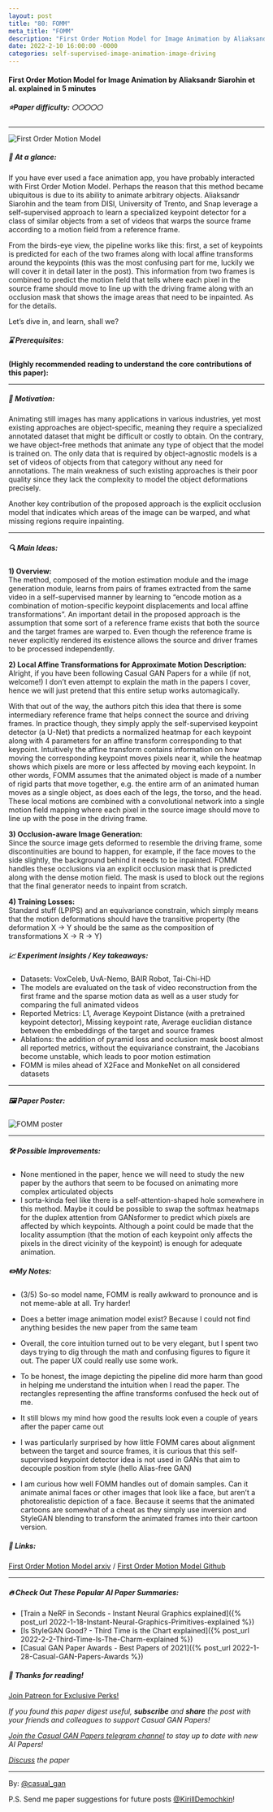 ```yaml
---
layout: post
title: "80: FOMM"
meta_title: "FOMM"
description: "First Order Motion Model for Image Animation by Aliaksandr Siarohin et al. explained in 5 minutes"
date: 2022-2-10 16:00:00 -0000
categories: self-supervised-image-animation-image-driving
---
```


#### First Order Motion Model for Image Animation by Aliaksandr Siarohin et al. explained in 5 minutes

##### ⭐️Paper difficulty: 🌕🌕🌕🌕🌕

***

![First Order Motion Model](/assets/images/fomm_preview.gif "First Order Motion Model Teaser")

##### 🎯 At a glance:

If you have ever used a face animation app, you have probably interacted with First Order Motion Model. Perhaps the reason that this method became ubiquitous is due to its ability to animate arbitrary objects. Aliaksandr Siarohin and the team from DISI, University of Trento, and Snap leverage a self-supervised approach to learn a specialized keypoint detector for a class of similar objects from a set of videos that warps the source frame according to a motion field from a reference frame.

From the birds-eye view, the pipeline works like this: first, a set of keypoints is predicted for each of the two frames along with local affine transforms around the keypoints (this was the most confusing part for me, luckily we will cover it in detail later in the post). This information from two frames is combined to predict the motion field that tells where each pixel in the source frame should move to line up with the driving frame along with an occlusion mask that shows the image areas that need to be inpainted. As for the details.

Let’s dive in, and learn, shall we?

##### ⌛️ Prerequisites:

**(Highly recommended reading to understand the core contributions of this paper):**  
 

***

##### 🚀 Motivation:

Animating still images has many applications in various industries, yet most existing approaches are object-specific, meaning they require a specialized annotated dataset that might be difficult or costly to obtain. On the contrary, we have object-free methods that animate any type of object that the model is trained on. The only data that is required by object-agnostic models is a set of videos of objects from that category without any need for annotations. The main weakness of such existing approaches is their poor quality since they lack the complexity to model the object deformations precisely.

Another key contribution of the proposed approach is the explicit occlusion model that indicates which areas of the image can be warped, and what missing regions require inpainting.

***

##### 🔍 Main Ideas:

**1) Overview:**  
The method, composed of the motion estimation module and the image generation module, learns from pairs of frames extracted from the same video in a self-supervised manner by learning to “encode motion as a combination of motion-specific keypoint displacements and local affine transformations”. An important detail in the proposed approach is the assumption that some sort of a reference frame exists that both the source and the target frames are warped to. Even though the reference frame is never explicitly rendered its existence allows the source and driver frames to be processed independently.

**2) Local Affine Transformations for Approximate Motion Description:**  
Alright, if you have been following Casual GAN Papers for a while (if not, welcome!) I don’t even attempt to explain the math in the papers I cover, hence we will just pretend that this entire setup works automagically.

With that out of the way, the authors pitch this idea that there is some intermediary reference frame that helps connect the source and driving frames. In practice though, they simply apply the self-supervised keypoint detector (a U-Net) that predicts a normalized heatmap for each keypoint along with 4 parameters for an affine transform corresponding to that keypoint. Intuitively the affine transform contains information on how moving the corresponding keypoint moves pixels near it, while the heatmap shows which pixels are more or less affected by moving each keypoint. In other words, FOMM assumes that the animated object is made of a number of rigid parts that move together, e.g. the entire arm of an animated human moves as a single object, as does each of the legs, the torso, and the head. These local motions are combined with a convolutional network into a single motion field mapping where each pixel in the source image should move to line up with the pose in the driving frame.

**3) Occlusion-aware Image Generation:**  
Since the source image gets deformed to resemble the driving frame, some discontinuities are bound to happen, for example, if the face moves to the side slightly, the background behind it needs to be inpainted. FOMM handles these occlusions via an explicit occlusion mask that is predicted along with the dense motion field. The mask is used to block out the regions that the final generator needs to inpaint from scratch.

**4) Training Losses:**  
Standard stuff (LPIPS) and an equivariance constrain, which simply means that the motion deformations should have the transitive property (the deformation  X -> Y should be the same as the composition of transformations X -> R -> Y)

##### 📈 Experiment insights / Key takeaways:

- Datasets: VoxCeleb, UvA-Nemo, BAIR Robot, Tai-Chi-HD  
- The models are evaluated on the task of video reconstruction from the first frame and the sparse motion data as well as a user study for comparing the full animated videos  
- Reported Metrics: L1, Average Keypoint Distance (with a pretrained keypoint detector), Missing keypoint rate, Average euclidian distance between the embeddings of the target and source frames  
- Ablations: the addition of pyramid loss and occlusion mask boost almost all reported metrics, without the equivariance constraint, the Jacobians become unstable, which leads to poor motion estimation  
- FOMM is miles ahead of X2Face and MonkeNet on all considered datasets  

***

##### 🖼️ Paper Poster:

![FOMM poster](/assets/images/fomm.jpg "FOMM Poster")

***

##### 🛠 Possible Improvements:

- None mentioned in the paper, hence we will need to study the new paper by the authors that seem to be focused on animating more complex articulated objects  
- I sorta-kinda feel like there is a self-attention-shaped hole somewhere in this method. Maybe it could be possible to swap the softmax heatmaps for the duplex attention from GANsformer to predict which pixels are affected by which keypoints. Although a point could be made that the locality assumption (that the motion of each keypoint only affects the pixels in the direct vicinity of the keypoint) is enough for adequate animation.  

##### ✏️My Notes:

- (3/5) So-so model name, FOMM is really awkward to pronounce and is not meme-able at all. Try harder!  

- Does a better image animation model exist? Because I could not find anything besides the new paper from the same team  
- Overall, the core intuition turned out to be very elegant, but I spent two days trying to dig through the math and confusing figures to figure it out. The paper UX could really use some work.  
- To be honest, the image depicting the pipeline did more harm than good in helping me understand the intuition when I read the paper. The rectangles representing the affine transforms confused the heck out of me.  
- It still blows my mind how good the results look even a couple of years after the paper came out  
- I was particularly surprised by how little FOMM cares about alignment between the target and source frames, it is curious that this self-supervised keypoint detector idea is not used in GANs that aim to decouple position from style (hello Alias-free GAN)  
- I am curious how well FOMM handles out of domain samples. Can it animate animal faces or other images that look like a face, but aren’t a photorealistic depiction of a face. Because it seems that the animated cartoons are somewhat of a cheat as they simply use inversion and StyleGAN blending to transform the animated frames into their cartoon version.  

##### 🔗 Links:

[First Order Motion Model arxiv](https://papers.nips.cc/paper/2019/file/31c0b36aef265d9221af80872ceb62f9-Paper.pdf) / [First Order Motion Model Github](https://aliaksandrsiarohin.github.io/first-order-model-website/)

***

##### 🔥 Check Out These Popular AI Paper Summaries:
- [Train a NeRF in Seconds - Instant Neural Graphics explained]({% post_url 2022-1-18-Instant-Neural-Graphics-Primitives-explained %})
- [Is StyleGAN Good? - Third Time is the Chart explained]({% post_url 2022-2-2-Third-Time-Is-The-Charm-explained %})
- [Casual GAN Paper Awards - Best Papers of 2021]({% post_url 2022-1-28-Casual-GAN-Papers-Awards %})

##### 👋 Thanks for reading!
<a href="https://www.patreon.com/bePatron?u=53448948" data-patreon-widget-type="become-patron-button">Join Patreon for Exclusive Perks!</a><script async src="https://c6.patreon.com/becomePatronButton.bundle.js"></script>

*If you found this paper digest useful, **subscribe** and **share** the post with your friends and colleagues to support Casual GAN Papers!*

*[Join the Casual GAN Papers telegram channel](https://t.me/joinchat/KeutnzlvetRkZGZi) to stay up to date with new AI Papers!*

*[Discuss](https://t.me/casual_gans_chat) the paper*

***

By: [@casual_gan](https://t.me/joinchat/KeutnzlvetRkZGZi)

P.S. Send me paper suggestions for future posts
[@KirillDemochkin](mailto:kdemochkin@gmail.com)!
